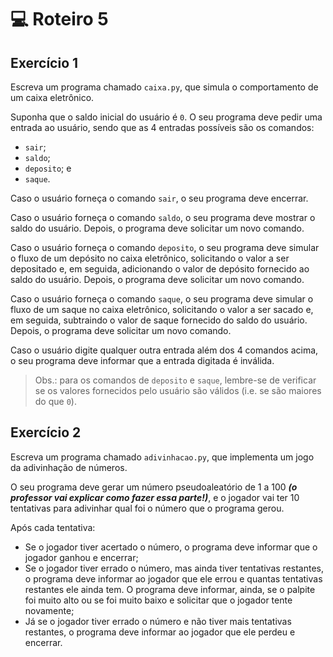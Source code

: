 # 💻 Roteiro 5

## Exercício 1

Escreva um programa chamado `caixa.py`, que simula o comportamento de um caixa eletrônico. 

Suponha que o saldo inicial do usuário é `0`. O seu programa deve pedir uma entrada ao usuário, sendo que as 4 entradas possíveis são os comandos:

- `sair`;
- `saldo`;
- `deposito`; e
- `saque`.

Caso o usuário forneça o comando `sair`, o seu programa deve encerrar.

Caso o usuário forneça o comando `saldo`, o seu programa deve mostrar o saldo do usuário. Depois, o programa deve solicitar um novo comando.

Caso o usuário forneça o comando `deposito`, o seu programa deve simular o fluxo de um depósito no caixa eletrônico, solicitando o valor a ser depositado e, em seguida, adicionando o valor de depósito fornecido ao saldo do usuário. Depois, o programa deve solicitar um novo comando.

Caso o usuário forneça o comando `saque`, o seu programa deve simular o fluxo de um saque no caixa eletrônico, solicitando o valor a ser sacado e, em seguida, subtraindo o valor de saque fornecido do saldo do usuário. Depois, o programa deve solicitar um novo comando.

Caso o usuário digite qualquer outra entrada além dos 4 comandos acima, o seu programa deve informar que a entrada digitada é inválida. 

> Obs.: para os comandos de `deposito` e `saque`, lembre-se de verificar se os valores fornecidos pelo usuário são válidos (i.e. se são maiores do que `0`).

## Exercício 2

Escreva um programa chamado `adivinhacao.py`, que implementa um jogo da adivinhação de números.

O seu programa deve gerar um número pseudoaleatório de 1 a 100 _**(o professor vai explicar como fazer essa parte!)**_, e o jogador vai ter 10 tentativas para adivinhar qual foi o número que o programa gerou.

Após cada tentativa:

- Se o jogador tiver acertado o número, o programa deve informar que o jogador ganhou e encerrar;
- Se o jogador tiver errado o número, mas ainda tiver tentativas restantes, o programa deve informar ao jogador que ele errou e quantas tentativas restantes ele ainda tem. O programa deve informar, ainda, se o palpite foi muito alto ou se foi muito baixo e solicitar que o jogador tente novamente;
- Já se o jogador tiver errado o número e não tiver mais tentativas restantes, o programa deve informar ao jogador que ele perdeu e encerrar.

